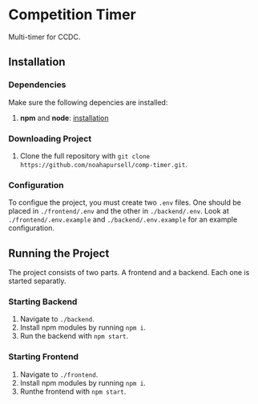 # Competition Timer

Multi-timer for CCDC.

## Installation

### Dependencies

Make sure the following depencies are installed:

1. **npm** and **node**: [installation](https://nodejs.org/en/download/)

### Downloading Project

1. Clone the full repository with `git clone https://github.com/noahapursell/comp-timer.git`.

### Configuration

To configue the project, you must create two `.env` files. One should be placed in `./frontend/.env` and the other in `./backend/.env`. Look at `./frontend/.env.example` and `./backend/.env.example` for an example configuration.

## Running the Project

The project consists of two parts. A frontend and a backend. Each one is started separatly.

### Starting Backend

1. Navigate to `./backend`.
2. Install npm modules by running `npm i`.
3. Run the backend with `npm start`.

### Starting Frontend

1. Navigate to `./frontend`.
2. Install npm modules by running `npm i`.
3. Runthe frontend with `npm start`.
